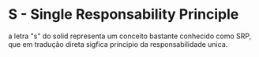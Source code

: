 
# S - Single Responsability Principle

a letra "s" do solid representa um conceito bastante conhecido como SRP, 
que em tradução direta sigfica principio da responsabilidade unica.

